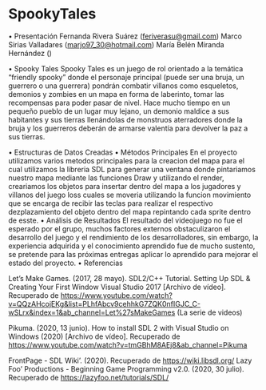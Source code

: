 # SpookyTales
•	Presentación
Fernanda Rivera Suárez (feriverasu@gmail.com)
Marco Sirias Valladares (marjo97_30@hotmail.com)
María Belén Miranda Hernández ()

•	Spooky Tales
Spooky Tales es un juego de rol orientado a la temática “friendly spooky” donde el personaje principal (puede ser una bruja, un guerrero o una guerrera) pondrán combatir villanos como esqueletos, demonios y zombies en un mapa en forma de laberinto, tomar las recompensas para poder pasar de nivel.
Hace mucho tiempo en un pequeño pueblo de un lugar muy lejano, un demonio maldice a sus habitantes y sus tierras llenándolas de monstruos aterradores donde la bruja y los guerreros deberán de armarse valentía para devolver la paz a sus tierras.

•	Estructuras de Datos Creadas
•	Métodos Principales
En el proyecto utilizamos varios metodos principales para la creacion del mapa para el cual utilizamos la libreria SDL para generar una ventana donde pintariamos nuestro mapa mediante las funciones Draw y utilizando el render, creariamos los objetos para insertar dentro del mapa a los jugadores y villanos del juego loss cuales se moveria utilizando la funcion movimiento que se encarga de recibir las teclas para realizar el respectivo dezplazamiento del objeto dentro del mapa repintando cada sprite dentro de esste.
•	Análisis de Resultados
El resultado del videojuego no fue el esperado por el grupo, muchos factores externos obstaculizaron el desarrollo del juego y el rendimiento de los desarrolladores, sin embargo, la experiencia adquirida y el conocimiento aprendido fue de mucho sustento, se pretende para las próximas entregas aplicar lo aprendido para mejorar el estado del proyecto. 
•	Referencias

Let’s Make Games. (2017, 28 mayo). SDL2/C++ Tutorial. Setting Up SDL & Creating Your First Window Visual Studio 2017 [Archivo de vídeo]. Recuperado de https://www.youtube.com/watch?v=QQzAHcojEKg&list=PLhfAbcv9cehhkG7ZQK0nfIGJC_C-wSLrx&index=1&ab_channel=Let%27sMakeGames (La serie de videos)

Pikuma. (2020, 13 junio). How to install SDL 2 with Visual Studio on Windows (2020) [Archivo de vídeo]. Recuperado de https://www.youtube.com/watch?v=tmGBhM8AEj8&ab_channel=Pikuma

FrontPage - SDL Wiki’. (2020). Recuperado de https://wiki.libsdl.org/
Lazy Foo’ Productions - Beginning Game Programming v2.0. (2020, 30 julio). Recuperado de https://lazyfoo.net/tutorials/SDL/
